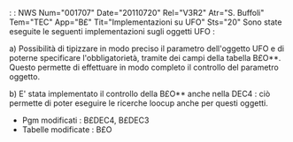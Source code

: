  :  : NWS Num="001707" Date="20110720" Rel="V3R2" Atr="S. Buffoli" Tem="TEC" App="B£" Tit="Implementazioni su UFO" Sts="20"
Sono state eseguite le seguenti implementazioni sugli oggetti UFO : 

a) Possibilità di tipizzare in modo preciso il parametro dell'oggetto UFO e di poterne specificare
l'obbligatorietà, tramite dei campi della tabella B£O\*\*. Questo permette di effettuare in modo completo il controllo del parametro oggetto.

b) E' stata implementato il controllo della B£O\*\* anche nella DEC4 :  ciò permette di poter eseguire
le ricerche loocup anche per questi oggetti.

-  Pgm modificati :  B£DEC4, B£DEC3
-  Tabelle modificate :  B£O
